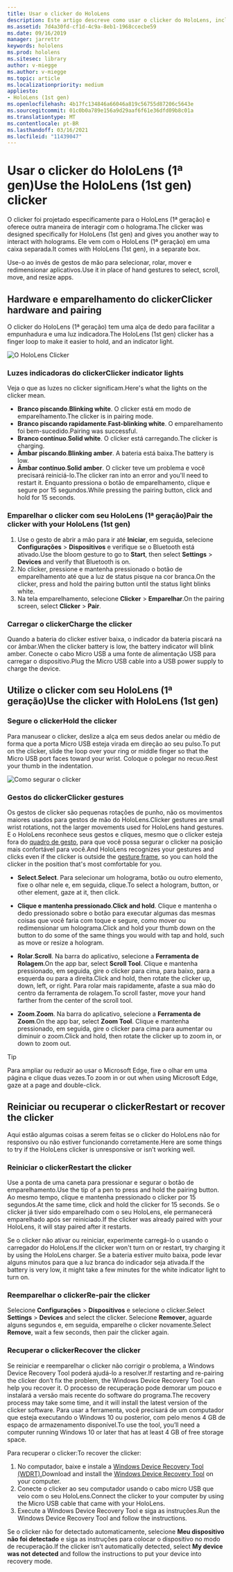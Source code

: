 ```yaml
---
title: Usar o clicker do HoloLens
description: Este artigo descreve como usar o clicker do HoloLens, incluindo o emparelhamento, carregamento e recuperação com o clicker.
ms.assetid: 7d4a30fd-cf1d-4c9a-8eb1-1968ccecbe59
ms.date: 09/16/2019
manager: jarrettr
keywords: hololens
ms.prod: hololens
ms.sitesec: library
author: v-miegge
ms.author: v-miegge
ms.topic: article
ms.localizationpriority: medium
appliesto:
- HoloLens (1st gen)
ms.openlocfilehash: 4b17fc134846a66046a819c56755d87206c5643e
ms.sourcegitcommit: 01c0b0a789e156a9d29aaf6f61e36dfd09b8c01a
ms.translationtype: MT
ms.contentlocale: pt-BR
ms.lasthandoff: 03/16/2021
ms.locfileid: "11439047"
---
```

# <a name="use-the-hololens-1st-gen-clicker"></a><span data-ttu-id="8589a-104">Usar o clicker do HoloLens (1ª gen)</span><span class="sxs-lookup"><span data-stu-id="8589a-104">Use the HoloLens (1st gen) clicker</span></span>

<span data-ttu-id="8589a-105">O clicker foi projetado especificamente para o HoloLens (1ª geração) e oferece outra maneira de interagir com o holograma.</span><span class="sxs-lookup"><span data-stu-id="8589a-105">The clicker was designed specifically for HoloLens (1st gen) and gives you another way to interact with holograms.</span></span> <span data-ttu-id="8589a-106">Ele vem com o HoloLens (1ª geração) em uma caixa separada.</span><span class="sxs-lookup"><span data-stu-id="8589a-106">It comes with HoloLens (1st gen), in a separate box.</span></span>

<span data-ttu-id="8589a-107">Use-o ao invés de gestos de mão para selecionar, rolar, mover e redimensionar aplicativos.</span><span class="sxs-lookup"><span data-stu-id="8589a-107">Use it in place of hand gestures to select, scroll, move, and resize apps.</span></span>

## <a name="clicker-hardware-and-pairing"></a><span data-ttu-id="8589a-108">Hardware e emparelhamento do clicker</span><span class="sxs-lookup"><span data-stu-id="8589a-108">Clicker hardware and pairing</span></span>

<span data-ttu-id="8589a-109">O clicker do HoloLens (1ª geração) tem uma alça de dedo para facilitar a empunhadura e uma luz indicadora.</span><span class="sxs-lookup"><span data-stu-id="8589a-109">The HoloLens (1st gen) clicker has a finger loop to make it easier to hold, and an indicator light.</span></span>

![O HoloLens Clicker](images/use-hololens-clicker-1.png)

### <a name="clicker-indicator-lights"></a><span data-ttu-id="8589a-111">Luzes indicadoras do clicker</span><span class="sxs-lookup"><span data-stu-id="8589a-111">Clicker indicator lights</span></span>

<span data-ttu-id="8589a-112">Veja o que as luzes no clicker significam.</span><span class="sxs-lookup"><span data-stu-id="8589a-112">Here's what the lights on the clicker mean.</span></span>

- <span data-ttu-id="8589a-113">**Branco piscando**.</span><span class="sxs-lookup"><span data-stu-id="8589a-113">**Blinking white**.</span></span> <span data-ttu-id="8589a-114">O clicker está em modo de emparelhamento.</span><span class="sxs-lookup"><span data-stu-id="8589a-114">The clicker is in pairing mode.</span></span>
- <span data-ttu-id="8589a-115">**Branco piscando rapidamente**.</span><span class="sxs-lookup"><span data-stu-id="8589a-115">**Fast-blinking white**.</span></span> <span data-ttu-id="8589a-116">O emparelhamento foi bem-sucedido.</span><span class="sxs-lookup"><span data-stu-id="8589a-116">Pairing was successful.</span></span>
- <span data-ttu-id="8589a-117">**Branco contínuo**.</span><span class="sxs-lookup"><span data-stu-id="8589a-117">**Solid white**.</span></span> <span data-ttu-id="8589a-118">O clicker está carregando.</span><span class="sxs-lookup"><span data-stu-id="8589a-118">The clicker is charging.</span></span>
- <span data-ttu-id="8589a-119">**Âmbar piscando**.</span><span class="sxs-lookup"><span data-stu-id="8589a-119">**Blinking amber**.</span></span> <span data-ttu-id="8589a-120">A bateria está baixa.</span><span class="sxs-lookup"><span data-stu-id="8589a-120">The battery is low.</span></span>
- <span data-ttu-id="8589a-121">**Âmbar contínuo**.</span><span class="sxs-lookup"><span data-stu-id="8589a-121">**Solid amber**.</span></span> <span data-ttu-id="8589a-122">O clicker teve um problema e você precisará reiniciá-lo.</span><span class="sxs-lookup"><span data-stu-id="8589a-122">The clicker ran into an error and you'll need to restart it.</span></span> <span data-ttu-id="8589a-123">Enquanto pressiona o botão de emparelhamento, clique e segure por 15 segundos.</span><span class="sxs-lookup"><span data-stu-id="8589a-123">While pressing the pairing button, click and hold for 15 seconds.</span></span>

### <a name="pair-the-clicker-with-your-hololens-1st-gen"></a><span data-ttu-id="8589a-124">Emparelhar o clicker com seu HoloLens (1ª geração)</span><span class="sxs-lookup"><span data-stu-id="8589a-124">Pair the clicker with your HoloLens (1st gen)</span></span>

1. <span data-ttu-id="8589a-125">Use o gesto de abrir a mão para ir até **Iniciar**, em seguida, selecione **Configurações** > **Dispositivos** e verifique se o Bluetooth está ativado.</span><span class="sxs-lookup"><span data-stu-id="8589a-125">Use the bloom gesture to go to **Start**, then select **Settings** > **Devices** and verify that Bluetooth is on.</span></span>
1. <span data-ttu-id="8589a-126">No clicker, pressione e mantenha pressionado o botão de emparelhamento até que a luz de status pisque na cor branca.</span><span class="sxs-lookup"><span data-stu-id="8589a-126">On the clicker, press and hold the pairing button until the status light blinks white.</span></span>
1. <span data-ttu-id="8589a-127">Na tela emparelhamento, selecione **Clicker** > **Emparelhar**.</span><span class="sxs-lookup"><span data-stu-id="8589a-127">On the pairing screen, select **Clicker** > **Pair**.</span></span>

### <a name="charge-the-clicker"></a><span data-ttu-id="8589a-128">Carregar o clicker</span><span class="sxs-lookup"><span data-stu-id="8589a-128">Charge the clicker</span></span>

<span data-ttu-id="8589a-129">Quando a bateria do clicker estiver baixa, o indicador da bateria piscará na cor âmbar.</span><span class="sxs-lookup"><span data-stu-id="8589a-129">When the clicker battery is low, the battery indicator will blink amber.</span></span> <span data-ttu-id="8589a-130">Conecte o cabo Micro USB a uma fonte de alimentação USB para carregar o dispositivo.</span><span class="sxs-lookup"><span data-stu-id="8589a-130">Plug the Micro USB cable into a USB power supply to charge the device.</span></span>

## <a name="use-the-clicker-with-hololens-1st-gen"></a><span data-ttu-id="8589a-131">Utilize o clicker com seu HoloLens (1ª geração)</span><span class="sxs-lookup"><span data-stu-id="8589a-131">Use the clicker with HoloLens (1st gen)</span></span>

### <a name="hold-the-clicker"></a><span data-ttu-id="8589a-132">Segure o clicker</span><span class="sxs-lookup"><span data-stu-id="8589a-132">Hold the clicker</span></span>

<span data-ttu-id="8589a-133">Para manusear o clicker, deslize a alça em seus dedos anelar ou médio de forma que a porta Micro USB esteja virada em direção ao seu pulso.</span><span class="sxs-lookup"><span data-stu-id="8589a-133">To put on the clicker, slide the loop over your ring or middle finger so that the Micro USB port faces toward your wrist.</span></span> <span data-ttu-id="8589a-134">Coloque o polegar no recuo.</span><span class="sxs-lookup"><span data-stu-id="8589a-134">Rest your thumb in the indentation.</span></span>

![Como segurar o clicker](images/use-hololens-clicker-2.png)

### <a name="clicker-gestures"></a><span data-ttu-id="8589a-136">Gestos do clicker</span><span class="sxs-lookup"><span data-stu-id="8589a-136">Clicker gestures</span></span>

<span data-ttu-id="8589a-137">Os gestos de clicker são pequenas rotações de punho, não os movimentos maiores usados para gestos de mão do HoloLens.</span><span class="sxs-lookup"><span data-stu-id="8589a-137">Clicker gestures are small wrist rotations, not the larger movements used for HoloLens hand gestures.</span></span> <span data-ttu-id="8589a-138">E o HoloLens reconhece seus gestos e cliques, mesmo que o clicker esteja fora do [quadro de gesto](hololens1-basic-usage.md), para que você possa segurar o clicker na posição mais confortável para você.</span><span class="sxs-lookup"><span data-stu-id="8589a-138">And HoloLens recognizes your gestures and clicks even if the clicker is outside the [gesture frame](hololens1-basic-usage.md), so you can hold the clicker in the position that's most comfortable for you.</span></span>

- <span data-ttu-id="8589a-139">**Select**.</span><span class="sxs-lookup"><span data-stu-id="8589a-139">**Select**.</span></span> <span data-ttu-id="8589a-140">Para selecionar um holograma, botão ou outro elemento, fixe o olhar nele e, em seguida, clique.</span><span class="sxs-lookup"><span data-stu-id="8589a-140">To select a hologram, button, or other element, gaze at it, then click.</span></span>

- <span data-ttu-id="8589a-141">**Clique e mantenha pressionado**.</span><span class="sxs-lookup"><span data-stu-id="8589a-141">**Click and hold**.</span></span> <span data-ttu-id="8589a-142">Clique e mantenha o dedo pressionado sobre o botão para executar algumas das mesmas coisas que você faria com toque e segure, como mover ou redimensionar um holograma.</span><span class="sxs-lookup"><span data-stu-id="8589a-142">Click and hold your thumb down on the button to do some of the same things you would with tap and hold, such as move or resize a hologram.</span></span>

- <span data-ttu-id="8589a-143">**Rolar**.</span><span class="sxs-lookup"><span data-stu-id="8589a-143">**Scroll**.</span></span> <span data-ttu-id="8589a-144">Na barra do aplicativo, selecione a **Ferramenta de Rolagem**.</span><span class="sxs-lookup"><span data-stu-id="8589a-144">On the app bar, select **Scroll Tool**.</span></span> <span data-ttu-id="8589a-145">Clique e mantenha pressionado, em seguida, gire o clicker para cima, para baixo, para a esquerda ou para a direita.</span><span class="sxs-lookup"><span data-stu-id="8589a-145">Click and hold, then rotate the clicker up, down, left, or right.</span></span> <span data-ttu-id="8589a-146">Para rolar mais rapidamente, afaste a sua mão do centro da ferramenta de rolagem.</span><span class="sxs-lookup"><span data-stu-id="8589a-146">To scroll faster, move your hand farther from the center of the scroll tool.</span></span>

- <span data-ttu-id="8589a-147">**Zoom**.</span><span class="sxs-lookup"><span data-stu-id="8589a-147">**Zoom**.</span></span> <span data-ttu-id="8589a-148">Na barra do aplicativo, selecione a **Ferramenta de Zoom**.</span><span class="sxs-lookup"><span data-stu-id="8589a-148">On the app bar, select **Zoom Tool**.</span></span> <span data-ttu-id="8589a-149">Clique e mantenha pressionado, em seguida, gire o clicker para cima para aumentar ou diminuir o zoom.</span><span class="sxs-lookup"><span data-stu-id="8589a-149">Click and hold, then rotate the clicker up to zoom in, or down to zoom out.</span></span>

> [!TIP]
> <span data-ttu-id="8589a-150">Para ampliar ou reduzir ao usar o Microsoft Edge, fixe o olhar em uma página e clique duas vezes.</span><span class="sxs-lookup"><span data-stu-id="8589a-150">To zoom in or out when using Microsoft Edge, gaze at a page and double-click.</span></span>

## <a name="restart-or-recover-the-clicker"></a><span data-ttu-id="8589a-151">Reiniciar ou recuperar o clicker</span><span class="sxs-lookup"><span data-stu-id="8589a-151">Restart or recover the clicker</span></span>

<span data-ttu-id="8589a-152">Aqui estão algumas coisas a serem feitas se o clicker do HoloLens não for responsivo ou não estiver funcionando corretamente.</span><span class="sxs-lookup"><span data-stu-id="8589a-152">Here are some things to try if the HoloLens clicker is unresponsive or isn’t working well.</span></span>

### <a name="restart-the-clicker"></a><span data-ttu-id="8589a-153">Reiniciar o clicker</span><span class="sxs-lookup"><span data-stu-id="8589a-153">Restart the clicker</span></span>

<span data-ttu-id="8589a-154">Use a ponta de uma caneta para pressionar e segurar o botão de emparelhamento.</span><span class="sxs-lookup"><span data-stu-id="8589a-154">Use the tip of a pen to press and hold the pairing button.</span></span> <span data-ttu-id="8589a-155">Ao mesmo tempo, clique e mantenha pressionado o clicker por 15 segundos.</span><span class="sxs-lookup"><span data-stu-id="8589a-155">At the same time, click and hold the clicker for 15 seconds.</span></span> <span data-ttu-id="8589a-156">Se o clicker já tiver sido emparelhado com o seu HoloLens, ele permanecerá emparelhado após ser reiniciado.</span><span class="sxs-lookup"><span data-stu-id="8589a-156">If the clicker was already paired with your HoloLens, it will stay paired after it restarts.</span></span>

<span data-ttu-id="8589a-157">Se o clicker não ativar ou reiniciar, experimente carregá-lo o usando o carregador do HoloLens.</span><span class="sxs-lookup"><span data-stu-id="8589a-157">If the clicker won't turn on or restart, try charging it by using the HoloLens charger.</span></span> <span data-ttu-id="8589a-158">Se a bateria estiver muito baixa, pode levar alguns minutos para que a luz branca do indicador seja ativada.</span><span class="sxs-lookup"><span data-stu-id="8589a-158">If the battery is very low, it might take a few minutes for the white indicator light to turn on.</span></span>

### <a name="re-pair-the-clicker"></a><span data-ttu-id="8589a-159">Reemparelhar o clicker</span><span class="sxs-lookup"><span data-stu-id="8589a-159">Re-pair the clicker</span></span>

<span data-ttu-id="8589a-160">Selecione **Configurações** > **Dispositivos** e selecione o clicker.</span><span class="sxs-lookup"><span data-stu-id="8589a-160">Select **Settings** > **Devices** and select the clicker.</span></span> <span data-ttu-id="8589a-161">Selecione **Remover**, aguarde alguns segundos e, em seguida, emparelhe o clicker novamente.</span><span class="sxs-lookup"><span data-stu-id="8589a-161">Select **Remove**, wait a few seconds, then pair the clicker again.</span></span>

### <a name="recover-the-clicker"></a><span data-ttu-id="8589a-162">Recuperar o clicker</span><span class="sxs-lookup"><span data-stu-id="8589a-162">Recover the clicker</span></span>

<span data-ttu-id="8589a-163">Se reiniciar e reemparelhar o clicker não corrigir o problema, a Windows Device Recovery Tool poderá ajudá-lo a resolver.</span><span class="sxs-lookup"><span data-stu-id="8589a-163">If restarting and re-pairing the clicker don’t fix the problem, the Windows Device Recovery Tool can help you recover it.</span></span> <span data-ttu-id="8589a-164">O processo de recuperação pode demorar um pouco e instalará a versão mais recente do software do programa.</span><span class="sxs-lookup"><span data-stu-id="8589a-164">The recovery process may take some time, and it will install the latest version of the clicker software.</span></span> <span data-ttu-id="8589a-165">Para usar a ferramenta, você precisará de um computador que esteja executando o Windows 10 ou posterior, com pelo menos 4 GB de espaço de armazenamento disponível.</span><span class="sxs-lookup"><span data-stu-id="8589a-165">To use the tool, you’ll need a computer running Windows 10 or later that has at least 4 GB of free storage space.</span></span>

<span data-ttu-id="8589a-166">Para recuperar o clicker:</span><span class="sxs-lookup"><span data-stu-id="8589a-166">To recover the clicker:</span></span>

1. <span data-ttu-id="8589a-167">No computador, baixe e instale a [Windows Device Recovery Tool (WDRT).](https://dev.azure.com/ContentIdea/ContentIdea/_queries/query/8a004dbe-73f8-4a32-94bc-368fc2f2a895/)</span><span class="sxs-lookup"><span data-stu-id="8589a-167">Download and install the [Windows Device Recovery Tool](https://dev.azure.com/ContentIdea/ContentIdea/_queries/query/8a004dbe-73f8-4a32-94bc-368fc2f2a895/) on your computer.</span></span>
1. <span data-ttu-id="8589a-168">Conecte o clicker ao seu computador usando o cabo micro USB que veio com o seu HoloLens.</span><span class="sxs-lookup"><span data-stu-id="8589a-168">Connect the clicker to your computer by using the Micro USB cable that came with your HoloLens.</span></span>
1. <span data-ttu-id="8589a-169">Execute a Windows Device Recovery Tool e siga as instruções.</span><span class="sxs-lookup"><span data-stu-id="8589a-169">Run the Windows Device Recovery Tool and follow the instructions.</span></span>

<span data-ttu-id="8589a-170">Se o clicker não for detectado automaticamente, selecione **Meu dispositivo não foi detectado** e siga as instruções para colocar o dispositivo no modo de recuperação.</span><span class="sxs-lookup"><span data-stu-id="8589a-170">If the clicker isn’t automatically detected, select **My device was not detected** and follow the instructions to put your device into recovery mode.</span></span>
